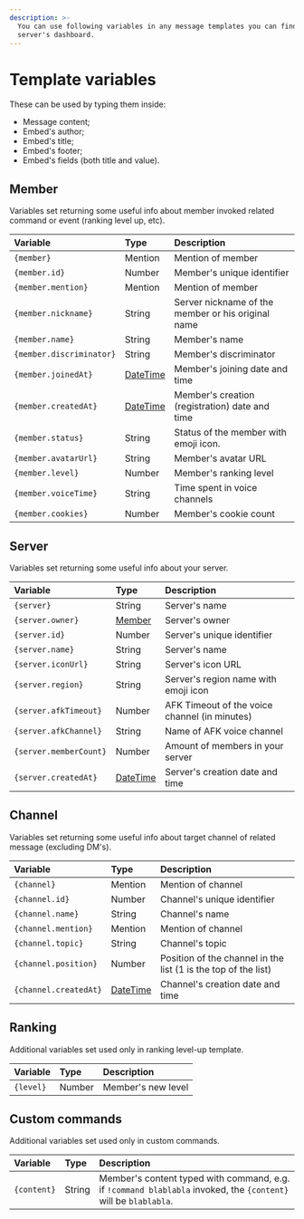 ```yaml
---
description: >-
  You can use following variables in any message templates you can find in your
  server's dashboard.
---
```


# Template variables

These can be used by typing them inside:

* Message content;
* Embed's author;
* Embed's title;
* Embed's footer;
* Embed's fields \(both title and value\).

## Member

Variables set returning some useful info about member invoked related command or event \(ranking level up, etc\).

| Variable | Type | Description |
| :--- | :--- | :--- |
| `{member}` | Mention | Mention of member |
| `{member.id}` | Number | Member's unique identifier |
| `{member.mention}` | Mention | Mention of member |
| `{member.nickname}` | String | Server nickname of the member or his original name |
| `{member.name}` | String | Member's name |
| `{member.discriminator}` | String | Member's discriminator |
| `{member.joinedAt}` | [DateTime](data-types.md#datetime) | Member's joining date and time |
| `{member.createdAt}` | [DateTime](data-types.md#datetime) | Member's creation \(registration\) date and time |
| `{member.status}` | String | Status of the member with emoji icon. |
| `{member.avatarUrl}` | String | Member's avatar URL |
| `{member.level}` | Number | Member's ranking level |
| `{member.voiceTime}` | String | Time spent in voice channels |
| `{member.cookies}` | Number | Member's cookie count |

## Server

Variables set returning some useful info about your server.

| Variable | Type | Description |
| :--- | :--- | :--- |
| `{server}` | String | Server's name |
| `{server.owner}` | [Member](./#member) | Server's owner |
| `{server.id}` | Number | Server's unique identifier |
| `{server.name}` | String | Server's name |
| `{server.iconUrl}` | String | Server's icon URL |
| `{server.region}` | String | Server's region name with emoji icon |
| `{server.afkTimeout}` | Number | AFK Timeout of the voice channel \(in minutes\) |
| `{server.afkChannel}` | String | Name of AFK voice channel |
| `{server.memberCount}` | Number | Amount of members in your server |
| `{server.createdAt}` | [DateTime](data-types.md#datetime) | Server's creation date and time |

## Channel

Variables set returning some useful info about target channel of related message \(excluding DM's\).

| Variable | Type | Description |
| :--- | :--- | :--- |
| `{channel}` | Mention | Mention of channel |
| `{channel.id}` | Number | Channel's unique identifier |
| `{channel.name}` | String | Channel's name |
| `{channel.mention}` | Mention | Mention of channel |
| `{channel.topic}` | String | Channel's topic |
| `{channel.position}` | Number | Position of the channel in the list \(1 is the top of the list\) |
| `{channel.createdAt}` | [DateTime](data-types.md#datetime) | Channel's creation date and time |

## Ranking

Additional variables set used only in ranking level-up template.

| Variable | Type | Description |
| :--- | :--- | :--- |
| `{level}` | Number | Member's new level |

## Custom commands

Additional variables set used only in custom commands.

| Variable | Type | Description |
| :--- | :--- | :--- |
| `{content}` | String | Member's content typed with command, e.g. if `!command blablabla` invoked, the `{content}` will be `blablabla`. |

